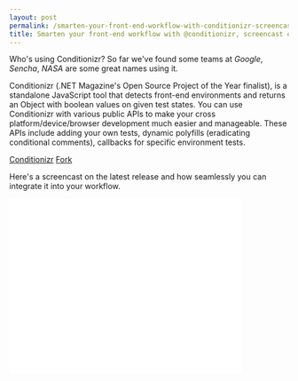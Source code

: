 ```yaml
---
layout: post
permalink: /smarten-your-front-end-workflow-with-conditionizr-screencast-on-all-the-apis
title: Smarten your front-end workflow with @conditionizr, screencast on all the APIs
---
```


Who's using Conditionizr? So far we've found some teams at _Google_, _Sencha_, _NASA_ are some great names using it.

Conditionizr (.NET Magazine's Open Source Project of the Year finalist), is a standalone JavaScript tool that detects front-end environments and returns an Object with boolean values on given test states. You can use Conditionizr with various public APIs to make your cross platform/device/browser development much easier and manageable. These APIs include adding your own tests, dynamic polyfills (eradicating conditional comments), callbacks for specific environment tests.


<div class="download-box">
  <a href="//conditionizr.com">Conditionizr</a>
  <a href="//github.com/conditionizr/conditionizr">Fork</a>
</div>

Here's a screencast on the latest release and how seamlessly you can integrate it into your workflow.

<div class="screencast">
  <iframe width="420" height="315" src="//www.youtube.com/embed/mj4BIUxoEQY" frameborder="0" allowfullscreen></iframe>
</div>
